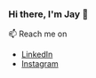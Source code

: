 ### Hi there, I'm Jay 👋

📫 Reach me on
  - [LinkedIn](https://www.linkedin.com/in/ach-jailani/)
  - [Instagram](https://www.instagram.com/achjailani_/)

<!--
**achjailani/achjailani** is a ✨ _special_ ✨ repository because its `README.md` (this file) appears on your GitHub profile.

Here are some ideas to get you started:

- 🔭 I’m currently working on ...
- 🌱 I’m currently learning ...
- 👯 I’m looking to collaborate on ...
- 🤔 I’m looking for help with ...
- 💬 Ask me about ...
- 📫 How to reach me: ...
- 😄 Pronouns: ...
- ⚡ Fun fact: ...
-->
